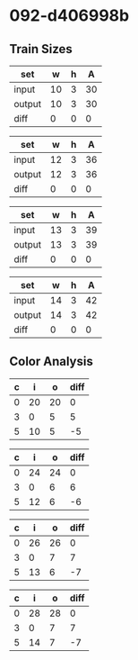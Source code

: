 # 092-d406998b
## Train Sizes

|set|w|h|A|
|---|---|---|---|
|input|10|3|30|
|output|10|3|30|
|diff|0|0|0|


|set|w|h|A|
|---|---|---|---|
|input|12|3|36|
|output|12|3|36|
|diff|0|0|0|


|set|w|h|A|
|---|---|---|---|
|input|13|3|39|
|output|13|3|39|
|diff|0|0|0|


|set|w|h|A|
|---|---|---|---|
|input|14|3|42|
|output|14|3|42|
|diff|0|0|0|


## Color Analysis

|c|i|o|diff|
|---|---|---|---|
|0|20|20|0|
|3|0|5|5|
|5|10|5|-5|


|c|i|o|diff|
|---|---|---|---|
|0|24|24|0|
|3|0|6|6|
|5|12|6|-6|


|c|i|o|diff|
|---|---|---|---|
|0|26|26|0|
|3|0|7|7|
|5|13|6|-7|


|c|i|o|diff|
|---|---|---|---|
|0|28|28|0|
|3|0|7|7|
|5|14|7|-7|

